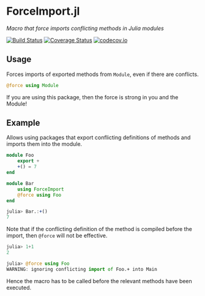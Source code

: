 # ForceImport.jl

*Macro that force imports conflicting methods in Julia modules*

[![Build Status](https://travis-ci.org/chakravala/ForceImport.jl.svg?branch=master)](https://travis-ci.org/chakravala/ForceImport.jl)
[![Coverage Status](https://coveralls.io/repos/chakravala/ForceImport.jl/badge.svg?branch=master&service=github)](https://coveralls.io/github/chakravala/ForceImport.jl?branch=master)
[![codecov.io](http://codecov.io/github/chakravala/ForceImport.jl/coverage.svg?branch=master)](http://codecov.io/github/chakravala/ForceImport.jl?branch=master)

## Usage

Forces imports of exported methods from `Module`, even if there are conflicts.

```Julia
@force using Module
```

If you are using this package, then the force is strong in you and the Module!

## Example

Allows using packages that export conflicting definitions of methods and imports them into the module.

```Julia
module Foo
    export +
    +() = 7
end

module Bar
    using ForceImport
    @force using Foo
end

julia> Bar.:+()
7
```

Note that if the conflicting definition of the method is compiled before the import, then `@force` will not be effective.

```Julia
julia> 1+1
2

julia> @force using Foo
WARNING: ignoring conflicting import of Foo.+ into Main
```

Hence the macro has to be called before the relevant methods have been executed. 
